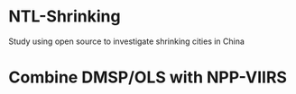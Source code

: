 # NTL-Shrinking
Study using open source to investigate shrinking cities in China

# Combine DMSP/OLS with NPP-VIIRS
